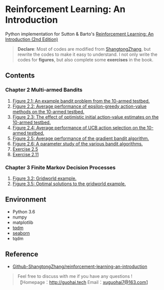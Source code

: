 # Reinforcement Learning: An Introduction
Python implementation for Sutton & Barto's [Reinforcement Learning: An Introduction (2nd Edition)](http://incompleteideas.net/book/the-book.html) 

> **Declare**: Most of codes are modified from [ShangtongZhang](https://github.com/ShangtongZhang/reinforcement-learning-an-introduction), but rewrite the codes to make it easy to understand. I not only write the codes for **figures**, but also complete some **exercises** in the book.

## Contents

### Chapter 2 Multi-armed Bandits

1. [Figure 2.1: An example bandit problem from the 10-armed testbed.](https://github.com/Guohai93/reinforcement-learning-an-introduction/blob/master/chap02/Chap2-Figure.md)
2. [Figure 2.2: Average performance of epsilon-greedy action-value methods on the 10-armed testbed.](https://github.com/Guohai93/reinforcement-learning-an-introduction/blob/master/chap02/Chap2-Figure.md)
3. [Figure 2.3: The effect of optimistic initial action-value estimates on the 10-armed testbed.](https://github.com/Guohai93/reinforcement-learning-an-introduction/blob/master/chap02/Chap2-Figure.md)
4. [Figure 2.4: Average performance of UCB action selection on the 10-armed testbed.](https://github.com/Guohai93/reinforcement-learning-an-introduction/blob/master/chap02/Chap2-Figure.md)
5. [Figure 2.5: Average performance of the gradient bandit algorithm.](https://github.com/Guohai93/reinforcement-learning-an-introduction/blob/master/chap02/Chap2-Figure.md)
6. [Figure 2.6: A parameter study of the various bandit algorithms.](https://github.com/Guohai93/reinforcement-learning-an-introduction/blob/master/chap02/Chap2-Figure.md)
7. [Exercise 2.5](https://github.com/Guohai93/reinforcement-learning-an-introduction/blob/master/chap02/Chap2-Exercise.md)
8. [Exercise 2.11](https://github.com/Guohai93/reinforcement-learning-an-introduction/blob/master/chap02/Chap2-Exercise.md)

### Chapter 3 Finite Markov Decision Processes

1. [Figure 3.2: Gridworld example.](https://github.com/Guohai93/reinforcement-learning-an-introduction/blob/master/chap03/chap3-figure.md)
2. [Figure 3.5: Optimal solutions to the gridworld example.](https://github.com/Guohai93/reinforcement-learning-an-introduction/blob/master/chap03/chap3-figure.md)

## Environment

- Python 3.6
- numpy
- matplotlib
- [tqdm](https://github.com/tqdm/tqdm)
- [seaborn](https://seaborn.pydata.org) 
- tqdm

## Reference

- [Github-ShangtongZhang/reinforcement-learning-an-introduction](https://github.com/ShangtongZhang/reinforcement-learning-an-introduction)

> Feel free to discuss with me if you have any questions !
> 【Homepage：http://guohai.tech  Email：xuguohai7@163.com】